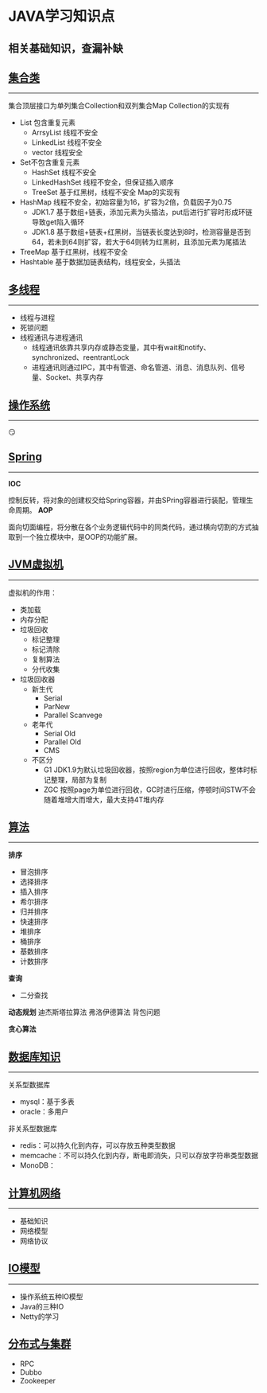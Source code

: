 # JAVA学习知识点
相关基础知识，查漏补缺
--------
## [集合类](/集合类.md)
****************
集合顶层接口为单列集合Collection和双列集合Map
Collection的实现有
+ List 包含重复元素
  + ArrsyList 线程不安全
  + LinkedList 线程不安全
  + vector 线程安全
+ Set不包含重复元素
  + HashSet 线程不安全
  + LinkedHashSet 线程不安全，但保证插入顺序
  + TreeSet 基于红黑树，线程不安全
  Map的实现有
+ HashMap 线程不安全，初始容量为16，扩容为2倍，负载因子为0.75
  + JDK1.7 基于数组+链表，添加元素为头插法，put后进行扩容时形成环链导致get陷入循环
  + JDK1.8 基于数组+链表+红黑树，当链表长度达到8时，检测容量是否到64，若未到64则扩容，若大于64则转为红黑树，且添加元素为尾插法
+ TreeMap 基于红黑树，线程不安全
+ Hashtable 基于数据加链表结构，线程安全，头插法
## [多线程](/多线程.md)
****************
+ 线程与进程
+ 死锁问题
+ 线程通讯与进程通讯
  + 线程通讯依靠共享内存或静态变量，其中有wait和notify、synchronized、reentrantLock
  + 进程通讯则通过IPC，其中有管道、命名管道、消息、消息队列、信号量、Socket、共享内存
## [操作系统](/操作系统.md)
****************
:smirk:
## [Spring](/Spring.md)
****************
**IOC**

控制反转，将对象的创建权交给Spring容器，并由SPring容器进行装配，管理生命周期。
**AOP**

面向切面编程，将分散在各个业务逻辑代码中的同类代码，通过横向切割的方式抽取到一个独立模块中，是OOP的功能扩展。
## [JVM虚拟机](/虚拟机.md)
****************
 虚拟机的作用：
 + 类加载
 + 内存分配
 + 垃圾回收
   + 标记整理
   + 标记清除
   + 复制算法
   + 分代收集
 + 垃圾回收器
   + 新生代
     + Serial
     + ParNew
     + Parallel Scanvege
   + 老年代
     + Serial Old
     + Parallel Old
     + CMS
   + 不区分
     + G1 JDK1.9为默认垃圾回收器，按照region为单位进行回收，整体时标记整理，局部为复制
     + ZGC 按照page为单位进行回收，GC时进行压缩，停顿时间STW不会随着堆增大而增大，最大支持4T堆内存
## [算法](/算法.md) 
****************
**排序**
+ 冒泡排序
+ 选择排序
+ 插入排序
+ 希尔排序
+ 归并排序
+ 快速排序
+ 堆排序
+ 桶排序
+ 基数排序
+ 计数排序

**查询**
+ 二分查找

**动态规划**
迪杰斯塔拉算法
弗洛伊德算法
背包问题

**贪心算法**
## [数据库知识](/数据库.md) 
****************
关系型数据库
+ mysql：基于多表
+ oracle：多用户

非关系型数据库
+ redis：可以持久化到内存，可以存放五种类型数据
+ memcache：不可以持久化到内存，断电即消失，只可以存放字符串类型数据
+ MonoDB：
## [计算机网络](/计算机网络.md)
****************
+ 基础知识
+ 网络模型
+ 网络协议

## [IO模型](/IO模型.md)
-----
+ 操作系统五种IO模型
+ Java的三种IO
+ Netty的学习

## [分布式与集群](/分布式.md)

+ RPC
+ Dubbo
+ Zookeeper
